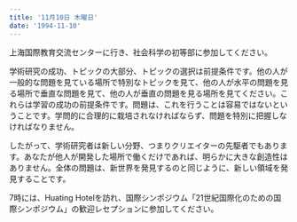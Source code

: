 ```yaml
---
title: '11月10日 木曜日'
date: '1994-11-10'
---
```


上海国際教育交流センターに行き、社会科学の初等部に参加してください。

学術研究の成功、トピックの大部分、トピックの選択は前提条件です。他の人が一般的な問題を見ている場所で特別なトピックを見て、他の人が水平の問題を見る場所で垂直な問題を見て、他の人が垂直の問題を見る場所を見てください。これらは学習の成功の前提条件です。問題は、これを行うことは容易ではないということです。学問的に合理的に栽培されなければならず、問題を特別に把握しなければなりません。

したがって、学術研究者は新しい分野、つまりクリエイターの先駆者でもあります。あなたが他人が開発した場所で働くだけであれば、明らかに大きな創造性はありません。全体の問題は、新世界を発見するのと同じように、新しい領域を発見することです。

7時には、Huating Hotelを訪れ、国際シンポジウム「21世紀国際化のための国際シンポジウム」の歓迎レセプションに参加してください。

